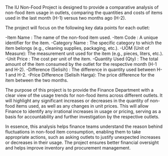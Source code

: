 

The IU Non-Food Project is designed to provide a comparative analysis of non-food item usage in outlets, comparing the quantities and costs of items used in the last month (H-1) versus two months ago (H-2). 

The project will focus on the following key data points for each outlet:

-Item Name            : The name of the non-food item used.
-Item Code            : A unique identifier for the item.
-Category Name        : The specific category to which the item belongs (e.g., cleaning supplies, packaging, etc.).
-UOM (Unit of Measure): The measurement unit used for the item (e.g., pieces, liters, etc.).
-Unit Price           : The cost per unit of the item.
-Quantity Used (Qty)  : The total amount of the item consumed by the outlet for the respective month (H-1 and H-2).
-Difference (Selisih) : The difference in quantity used between H-1 and H-2.
-Price Difference (Selisih Harga): The price difference for the item between the two months.



The purpose of this project is to provide the Finance Department with a clear view of the usage trends for non-food items across different outlets. It will highlight any significant increases or decreases in the quantity of non-food items used, as well as any changes in unit prices. This will allow Finance to identify any irrational increases in usage or pricing, serving as a basis for accountability and further investigation by the respective outlets.


In essence, this analysis helps finance teams understand the reason behind fluctuations in non-food item consumption, enabling them to take appropriate actions, such as asking outlets to justify unexpected increases or decreases in their usage. The project ensures better financial oversight and helps improve inventory and procurement management.

